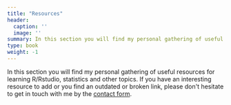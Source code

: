 ```yaml
---
title: "Resources"
header:
  caption: ''
  image: ''
summary: In this section you will find my personal gathering of useful resources for learning R/Rstudio, statistics and other topics.
type: book
weight: -1
---
```


In this section you will find my personal gathering of useful resources for learning R/Rstudio, statistics and other topics. If you have an interesting resource to add or you find an outdated or broken link, please don't hesitate to get in touch with me by the [contact form](https://macarenaquiroga.netlify.app/#contact).